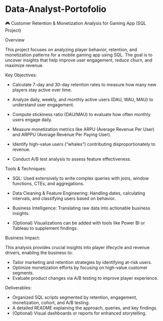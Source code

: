 # Data-Analyst-Portofolio

🎮 Customer Retention & Monetization Analysis for Gaming App (SQL Project)

Overview

This project focuses on analyzing player behavior, retention, and monetization patterns for a mobile gaming app using SQL. The goal is to uncover insights that help improve user engagement, reduce churn, and maximize revenue.

Key Objectives:

- Calculate 7-day and 30-day retention rates to measure how many new players stay active over time.

- Analyze daily, weekly, and monthly active users (DAU, WAU, MAU) to understand user engagement.

- Compute stickiness ratio (DAU/MAU) to evaluate how often monthly users engage daily.

- Measure monetization metrics like ARPU (Average Revenue Per User) and ARPPU (Average Revenue Per Paying User).

- Identify high-value users (“whales”) contributing disproportionately to revenue.

- Conduct A/B test analysis to assess feature effectiveness.


Tools & Techniques:

- SQL: Used extensively to write complex queries with joins, window functions, CTEs, and aggregations.
  
- Data Cleaning & Feature Engineering: Handling dates, calculating intervals, and classifying users based on behavior.

- Business Intelligence: Translating raw data into actionable business insights.
 
- (Optional) Visualizations can be added with tools like Power BI or Tableau to supplement findings.

Business Impact:

This analysis provides crucial insights into player lifecycle and revenue drivers, enabling the business to:

- Tailor marketing and retention strategies by identifying at-risk users.
- Optimize monetization efforts by focusing on high-value customer segments.
- Evaluate product changes via A/B testing to improve player experience.

Deliverables:

- Organized SQL scripts segmented by retention, engagement, monetization, cohort, and A/B testing.
- A detailed README explaining the approach, queries, and key findings.
- (Optional) Visual dashboards or reports for enhanced storytelling.
